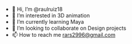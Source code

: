 - 👋 Hi, I’m @raulruiz18
- 👀 I’m interested in 3D animation
- 🌱 I’m currently learning Maya
- 💞️ I’m looking to collaborate on Design projects
- 📫 How to reach me rars2996@gmail.com

<!---
raulruiz18/raulruiz18 is a ✨ special ✨ repository because its `README.md` (this file) appears on your GitHub profile.
You can click the Preview link to take a look at your changes.
--->
